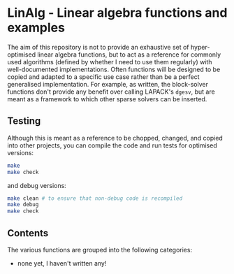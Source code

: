 # LinAlg - Linear algebra functions and examples

The aim of this repository is not to provide an exhaustive set of
hyper-optimised linear algebra functions, but to act as a reference for commonly
used algorithms (defined by whether I need to use them regularly) with
well-documented implementations. Often functions will be designed to be copied
and adapted to a specific use case rather than be a perfect generalised
implementation. For example, as written, the block-solver functions don't
provide any benefit over calling LAPACK's `dgesv`, but are meant as a framework
to which other sparse solvers can be inserted.

## Testing
Although this is meant as a reference to be chopped, changed, and copied
into other projects, you can compile the code and run tests for optimised
versions:
```bash
make
make check
```
and debug versions:
```bash
make clean # to ensure that non-debug code is recompiled
make debug
make check
```

## Contents
The various functions are grouped into the following categories:
* none yet, I haven't written any!
